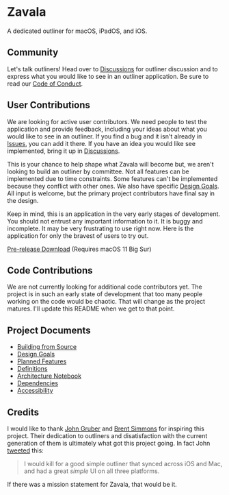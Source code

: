 # Zavala

A dedicated outliner for macOS, iPadOS, and iOS.

## Community

Let's talk outliners! Head over to [Discussions](https://github.com/vincode-io/Zavala/discussions) for outliner discussion and to express what you would like to see in an outliner application. Be sure to read our [Code of Conduct](https://github.com/vincode-io/Zavala/wiki/Code-of-Conduct).

## User Contributions

We are looking for active user contributors.  We need people to test the application and provide feedback, including your
ideas about what you would like to see in an outliner.  If you find a bug and it isn't already in 
[Issues](https://github.com/vincode-io/Zavala/issues), you can add it there.  If you have an idea you would like see implemented,
bring it up in [Discussions](https://github.com/vincode-io/Zavala/discussions).

This is your chance to help shape what Zavala will become but, we aren't looking to build an outliner by committee.  Not all features
can be implemented due to time constraints. Some features can't be implemented because they conflict with other ones.  We also
have specific [Design Goals](https://github.com/vincode-io/Zavala/wiki/Design-Goals).  All input is welcome, but the primary
project contributors have final say in the design.

Keep in mind, this is an application in the very early stages of development.  You should not entrust any important information
to it.  It is buggy and incomplete.  It may be very frustrating to use right now.  Here is the application for only the bravest
of users to try out.

[Pre-release Download](https://github.com/vincode-io/Zavala/releases/latest/download/Zavala.app.zip) (Requires macOS 11 Big Sur)

## Code Contributions

We are not currently looking for additional code contributors yet. The project is in such an early state of development
that too many people working on the code would be chaotic. That will change as the project matures. I'll update
this README when we get to that point.

## Project Documents

* [Building from Source](https://github.com/vincode-io/Zavala/wiki/Building-from-Source)
* [Design Goals](https://github.com/vincode-io/Zavala/wiki/Design-Goals)
* [Planned Features](https://github.com/vincode-io/Zavala/wiki/Planned-Features)
* [Definitions](https://github.com/vincode-io/Zavala/wiki/Definitions)
* [Architecture Notebook](https://github.com/vincode-io/Zavala/wiki/Architecture-Notebook)
* [Dependencies](https://github.com/vincode-io/Zavala/wiki/Dependencies)
* [Accessibility](https://github.com/vincode-io/Zavala/wiki/Accessibility)

## Credits

I would like to thank [John Gruber](https://daringfireball.net) and [Brent Simmons](https://inessential.com)
for inspiring this project. Their dedication to outliners and disatisfaction with the current generation of
them is ultimately what got this project going.  In fact John [tweeted](https://twitter.com/gruber/status/1277329886080905219) this:

> I would kill for a good simple outliner that synced across iOS and Mac, and had a great *simple* UI on all three platforms.

If there was a mission statement for Zavala, that would be it.
